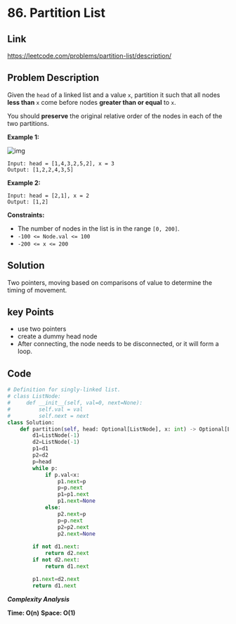 # 86. Partition List

## Link

https://leetcode.com/problems/partition-list/description/

## Problem Description

Given the `head` of a linked list and a value `x`, partition it such that all nodes **less than** `x` come before nodes **greater than or equal** to `x`.

You should **preserve** the original relative order of the nodes in each of the two partitions.

 

**Example 1:**

![img](https://assets.leetcode.com/uploads/2021/01/04/partition.jpg)

```
Input: head = [1,4,3,2,5,2], x = 3
Output: [1,2,2,4,3,5]
```

**Example 2:**

```
Input: head = [2,1], x = 2
Output: [1,2]
```

 

**Constraints:**

- The number of nodes in the list is in the range `[0, 200]`.
- `-100 <= Node.val <= 100`
- `-200 <= x <= 200`

## Solution

Two pointers, moving based on comparisons of value to determine the timing of movement.

## key Points

* use two pointers
* create a dummy head node
* After connecting, the node needs to be disconnected, or it will form a loop.

## Code

``` py
# Definition for singly-linked list.
# class ListNode:
#     def __init__(self, val=0, next=None):
#         self.val = val
#         self.next = next
class Solution:
    def partition(self, head: Optional[ListNode], x: int) -> Optional[ListNode]:
        d1=ListNode(-1)
        d2=ListNode(-1)
        p1=d1
        p2=d2
        p=head
        while p:
            if p.val<x:
                p1.next=p
                p=p.next
                p1=p1.next
                p1.next=None
            else:
                p2.next=p
                p=p.next
                p2=p2.next
                p2.next=None
        
        if not d1.next:
            return d2.next
        if not d2.next:
            return d1.next

        p1.next=d2.next
        return d1.next
```

***Complexity Analysis***

**Time: O(n)**
**Space: O(1)**